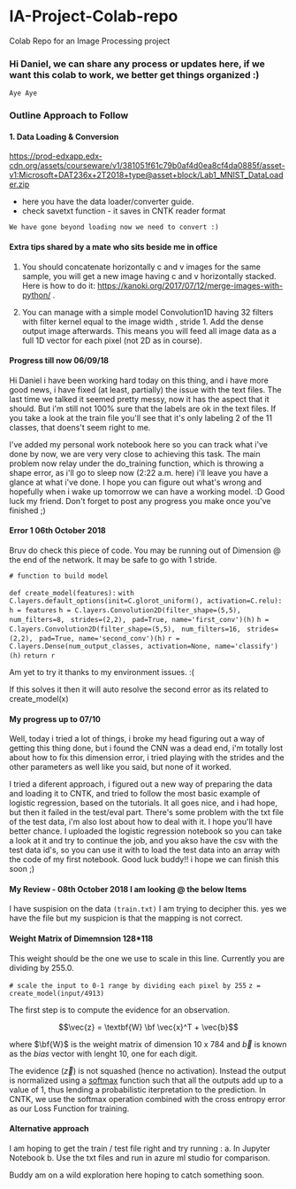 # IA-Project-Colab-repo
Colab Repo for an Image Processing project


### Hi Daniel, we can share any process or updates here, if we want this colab to work, we better get things organized :)

`Aye Aye`


### Outline Approach to Follow

#### 1. Data Loading & Conversion

https://prod-edxapp.edx-cdn.org/assets/courseware/v1/381051f61c79b0af4d0ea8cf4da0885f/asset-v1:Microsoft+DAT236x+2T2018+type@asset+block/Lab1_MNIST_DataLoader.zip 

- here you have the data loader/converter guide.
- check savetxt function - it saves in CNTK reader format

`We have gone beyond loading now we need to convert :)`

#### Extra tips shared by a mate who sits beside me in office
 
 1. You should concatenate horizontally c and v images for the same sample, you will get a new image having c and v horizontally stacked. Here is how to do it: https://kanoki.org/2017/07/12/merge-images-with-python/ .    
 
 2. You can manage with a simple model Convolution1D having 32 filters with filter kernel equal to the image width , stride 1.  Add the dense output image afterwards. This means you will feed all image data as a full 1D vector for each pixel (not 2D as in course).    

#### Progress till now 06/09/18

Hi Daniel i have been working hard today on this thing, and i have more good news, i have fixed (at least, partially) the issue with the text files. The last time we talked it seemed pretty messy, now it has the aspect that it should. But i'm still not 100% sure that the labels are ok in the text files. If you take a look at the train file you'll see that it's only labeling 2 of the 11 classes, that doens't seem right to me.

I've added my personal work notebook here so you can track what i've done by now, we are very very close to achieving this task. The main problem now relay under the do_training function, which is throwing a shape error, as i'll go to sleep now (2:22 a.m. here) i'll leave you have a glance at what i've done. I hope you can figure out what's wrong and hopefully when i wake up tomorrow we can have a working model. :D Good luck my friend. Don't forget to post any progress you make once you've finished ;)

#### Error 1  06th October 2018
Bruv do check this piece of code. You may be running out of Dimension @ the end of the network. It may be safe to go with 1 stride.

`# function to build model`

`def create_model(features):`
    `with C.layers.default_options(init=C.glorot_uniform(), activation=C.relu):`
            `h = features`
            `h = C.layers.Convolution2D(filter_shape=(5,5), `
                                       `num_filters=8, `
                                       `strides=(2,2), `
                                       `pad=True, name='first_conv')(h)`
            `h = C.layers.Convolution2D(filter_shape=(5,5), `
                                       `num_filters=16, `
                                       `strides=(2,2), `
                                       `pad=True, name='second_conv')(h)`
            `r = C.layers.Dense(num_output_classes, activation=None, name='classify')(h)`
            `return r`
           
 Am yet to try it thanks to my environment issues. :(
 
 
 If this solves it then it will auto resolve the second error as its related to create_model(x)


#### My progress up to 07/10

Well, today i tried a lot of things, i broke my head figuring out a way of getting this thing done, but i found the CNN was a dead end, i'm totally lost about how to fix this dimension error, i tried playing with the strides and the other parameters as well like you said, but none of it worked.

I tried a diferent approach, i figured out a new way of preparing the data and loading it to CNTK, and tried to follow the most basic example of logistic regression, based on the tutorials. It all goes nice, and i had hope, but then it failed in the test/eval part. There's some problem with the txt file of the test data, i'm also lost about how to deal with it. I hope you'll have better chance. I uploaded the logistic regression notebook so you can take a look at it and try to continue the job, and you akso have the csv with the test data id's, so you can use it with to load the test data into an array with the code of my first notebook. Good luck buddy!! i hope we can finish this soon ;)

#### My Review   -  08th October 2018 I am looking @ the below Items
I have suspision on the data `(train.txt)` I am trying to decipher this. yes we have the file but my suspicion is that the mapping is not correct.
#### Weight Matrix of Dimemnsion 128*118 
This weight should be the one we use to scale in this line. Currently you are dividing by 255.0.

`# scale the input to 0-1 range by dividing each pixel by 255`
`z = create_model(input/4913)`

The first step is to compute the evidence for an observation. 

$$\vec{z} = \textbf{W} \bf \vec{x}^T + \vec{b}$$ 

where $\bf{W}$ is the weight matrix of dimension 10 x 784 and $\vec{b}$ is known as the *bias* vector with lenght 10, one for each digit. 

The evidence ($\vec{z}$) is not squashed (hence no activation). Instead the output is normalized using a [softmax](https://en.wikipedia.org/wiki/Softmax_function) function such that all the outputs add up to a value of 1, thus lending a probabilistic iterpretation to the prediction. In CNTK, we use the softmax operation combined with the cross entropy error as our Loss Function for training.

#### Alternative approach
I am hoping to get the train / test file right and try running :
a. In Jupyter Notebook
b. Use the txt files and run in azure ml studio for comparison.

Buddy am on a wild exploration here hoping to catch something soon.

